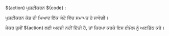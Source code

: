 ${action} ਪੁਸ਼ਟੀਕਰਨ ${code} :

ਪੁਸ਼ਟੀਕਰਨ ਕੋਡ ਦੀ ਮਿਆਦ ਇੱਕ ਘੰਟੇ ਵਿੱਚ ਸਮਾਪਤ ਹੋ ਜਾਵੇਗੀ।

ਜੇਕਰ ਤੁਸੀਂ ${action} ਲਈ ਅਰਜ਼ੀ ਨਹੀਂ ਦਿੱਤੀ ਹੈ, ਤਾਂ ਕਿਰਪਾ ਕਰਕੇ ਇਸ ਈਮੇਲ ਨੂੰ ਅਣਡਿੱਠ ਕਰੋ।